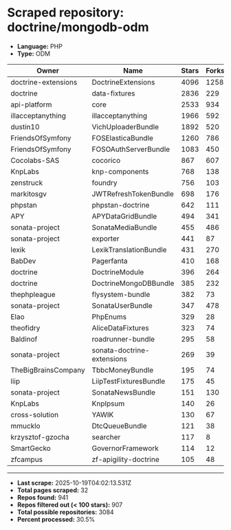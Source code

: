 # Scraped repository: doctrine/mongodb-odm
* **Language:** PHP
* **Type:** ODM

| Owner | Name | Stars | Forks | URL |
|---|---|---|---|---|
| doctrine-extensions | DoctrineExtensions | 4096 | 1258 | [link](https://github.com/doctrine-extensions/DoctrineExtensions) |
| doctrine | data-fixtures | 2836 | 229 | [link](https://github.com/doctrine/data-fixtures) |
| api-platform | core | 2533 | 934 | [link](https://github.com/api-platform/core) |
| illacceptanything | illacceptanything | 1966 | 592 | [link](https://github.com/illacceptanything/illacceptanything) |
| dustin10 | VichUploaderBundle | 1892 | 520 | [link](https://github.com/dustin10/VichUploaderBundle) |
| FriendsOfSymfony | FOSElasticaBundle | 1260 | 786 | [link](https://github.com/FriendsOfSymfony/FOSElasticaBundle) |
| FriendsOfSymfony | FOSOAuthServerBundle | 1083 | 450 | [link](https://github.com/FriendsOfSymfony/FOSOAuthServerBundle) |
| Cocolabs-SAS | cocorico | 867 | 607 | [link](https://github.com/Cocolabs-SAS/cocorico) |
| KnpLabs | knp-components | 768 | 138 | [link](https://github.com/KnpLabs/knp-components) |
| zenstruck | foundry | 756 | 103 | [link](https://github.com/zenstruck/foundry) |
| markitosgv | JWTRefreshTokenBundle | 698 | 176 | [link](https://github.com/markitosgv/JWTRefreshTokenBundle) |
| phpstan | phpstan-doctrine | 642 | 111 | [link](https://github.com/phpstan/phpstan-doctrine) |
| APY | APYDataGridBundle | 494 | 341 | [link](https://github.com/APY/APYDataGridBundle) |
| sonata-project | SonataMediaBundle | 455 | 486 | [link](https://github.com/sonata-project/SonataMediaBundle) |
| sonata-project | exporter | 441 | 87 | [link](https://github.com/sonata-project/exporter) |
| lexik | LexikTranslationBundle | 431 | 270 | [link](https://github.com/lexik/LexikTranslationBundle) |
| BabDev | Pagerfanta | 410 | 168 | [link](https://github.com/BabDev/Pagerfanta) |
| doctrine | DoctrineModule | 396 | 264 | [link](https://github.com/doctrine/DoctrineModule) |
| doctrine | DoctrineMongoDBBundle | 385 | 232 | [link](https://github.com/doctrine/DoctrineMongoDBBundle) |
| thephpleague | flysystem-bundle | 382 | 73 | [link](https://github.com/thephpleague/flysystem-bundle) |
| sonata-project | SonataUserBundle | 347 | 478 | [link](https://github.com/sonata-project/SonataUserBundle) |
| Elao | PhpEnums | 329 | 28 | [link](https://github.com/Elao/PhpEnums) |
| theofidry | AliceDataFixtures | 323 | 74 | [link](https://github.com/theofidry/AliceDataFixtures) |
| Baldinof | roadrunner-bundle | 295 | 58 | [link](https://github.com/Baldinof/roadrunner-bundle) |
| sonata-project | sonata-doctrine-extensions | 269 | 39 | [link](https://github.com/sonata-project/sonata-doctrine-extensions) |
| TheBigBrainsCompany | TbbcMoneyBundle | 195 | 74 | [link](https://github.com/TheBigBrainsCompany/TbbcMoneyBundle) |
| liip | LiipTestFixturesBundle | 175 | 45 | [link](https://github.com/liip/LiipTestFixturesBundle) |
| sonata-project | SonataNewsBundle | 151 | 130 | [link](https://github.com/sonata-project/SonataNewsBundle) |
| KnpLabs | KnpIpsum | 140 | 26 | [link](https://github.com/KnpLabs/KnpIpsum) |
| cross-solution | YAWIK | 130 | 67 | [link](https://github.com/cross-solution/YAWIK) |
| mmucklo | DtcQueueBundle | 121 | 38 | [link](https://github.com/mmucklo/DtcQueueBundle) |
| krzysztof-gzocha | searcher | 117 | 8 | [link](https://github.com/krzysztof-gzocha/searcher) |
| SmartGecko | GovernorFramework | 114 | 12 | [link](https://github.com/SmartGecko/GovernorFramework) |
| zfcampus | zf-apigility-doctrine | 105 | 48 | [link](https://github.com/zfcampus/zf-apigility-doctrine) |

---
* **Last scrape:** 2025-10-19T04:02:13.531Z
* **Total pages scraped:** 32
* **Repos found:** 941
* **Repos filtered out (< 100 stars):** 907
* **Total possible repositories:** 3084
* **Percent processed:** 30.5%
